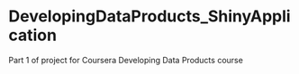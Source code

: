 # DevelopingDataProducts_ShinyApplication
Part 1 of project for Coursera Developing Data Products course
